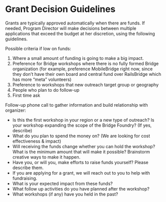 # Grant Decision Guidelines

Grants are typically approved automatically when there are funds.  If needed,
Program Director will make decisions between multiple applications that
exceed the budget at her discretion, using the following
guidelines.  

Possible criteria if low on funds:
1. Where a small amount of funding is going to make a big impact.
2. Preference for Bridge workshops where there is no fully formed Bridge organization (for example, preference MobileBridge right now, since they don’t have their own board and central fund over RailsBridge which has more “meta” volunteers)  
3. Preference to workshops that new outreach target group or geography
4. People who plan to do follow-up
5. First time ask

Follow-up phone call to gather information and build relationship with organizer:
* Is this the first workshop in your region or a new type of outreach? Is your workshop expanding the scope of the Bridge Foundry? (If yes, describe)
* What do you plan to spend the money on? (We are looking for cost effectiveness & impact)
* Will receiving the funds change whether you can hold the workshop? What is the minimum amount that will make it possible?  Brainstorm creative ways to make it happen.
* Have you, or will you, make efforts to raise funds yourself? Please describe them.
* If you are applying for a grant, we will reach out to you to help with fundraising.
* What is your expected impact from these funds?
* What follow up activities do you have planned after the workshop?
* What workshops (if any) have you held in the past?
